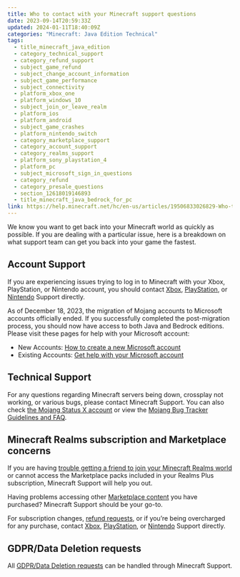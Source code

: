 ```yaml
---
title: Who to contact with your Minecraft support questions
date: 2023-09-14T20:59:33Z
updated: 2024-01-11T18:40:09Z
categories: "Minecraft: Java Edition Technical"
tags:
  - title_minecraft_java_edition
  - category_technical_support
  - category_refund_support
  - subject_game_refund
  - subject_change_account_information
  - subject_game_performance
  - subject_connectivity
  - platform_xbox_one
  - platform_windows_10
  - subject_join_or_leave_realm
  - platform_ios
  - platform_android
  - subject_game_crashes
  - platform_nintendo_switch
  - category_marketplace_support
  - category_account_support
  - category_realms_support
  - platform_sony_playstation_4
  - platform_pc
  - subject_microsoft_sign_in_questions
  - category_refund
  - category_presale_questions
  - section_12618019146893
  - title_minecraft_java_bedrock_for_pc
link: https://help.minecraft.net/hc/en-us/articles/19506833026829-Who-to-contact-with-your-Minecraft-support-questions
---
```


We know you want to get back into your Minecraft world as quickly as possible. If you are dealing with a particular issue, here is a breakdown on what support team can get you back into your game the fastest.

## Account Support

If you are experiencing issues trying to log in to Minecraft with your Xbox, PlayStation, or Nintendo account, you should contact [Xbox](https://support.xbox.com/en-US), [PlayStation](https://www.playstation.com/en-us/support/), or [Nintendo](https://en-americas-support.nintendo.com/) Support directly.

As of December 18, 2023, the migration of Mojang accounts to Microsoft accounts officially ended. If you successfully completed the post-migration process, you should now have access to both Java and Bedrock editions. Please visit these pages for help with your Microsoft account:

- New Accounts: [How to create a new Microsoft account](https://support.microsoft.com/en-us/account-billing/how-to-create-a-new-microsoft-account-a84675c3-3e9e-17cf-2911-3d56b15c0aaf)
- Existing Accounts: [Get help with your Microsoft account](https://support.microsoft.com/en-us/account-billing/get-help-with-your-microsoft-account-ace6f3b3-e2d3-aeb1-6b96-d2e9e7e52133)

## Technical Support

For any questions regarding Minecraft servers being down, crossplay not working, or various bugs, please contact Minecraft Support. You can also check [the Mojang Status X account](https://twitter.com/MojangStatus) or view the [Mojang Bug Tracker Guidelines and FAQ](../Mojang-Bug-Tracker/Mojang-Bug-Tracker-Guidelines-and-FAQ.md).

## Minecraft Realms subscription and Marketplace concerns

If you are having [trouble getting a friend to join your Minecraft Realms world](../Minecraft-Realms-Plus/How-Do-I-Join-Someone-s-Minecraft-Bedrock-Edition-Realm.md) or cannot access the Marketplace packs included in your Realms Plus subscription, Minecraft Support will help you out.

Having problems accessing other [Marketplace content](../Minecraft-Bedrock-Edition-Billing/Minecraft-Marketplace-FAQ.md) you have purchased? Minecraft Support should be your go-to.

For subscription changes, [refund requests](../General-Billing/Mojang-Studios-Refund-Policy.md), or if you’re being overcharged for any purchase, contact [Xbox](https://support.xbox.com/en-US), [PlayStation](https://www.playstation.com/en-us/support/), or [Nintendo](https://en-americas-support.nintendo.com/) Support directly.

## GDPR/Data Deletion requests

All [GDPR/Data Deletion requests](https://www.minecraft.net/en-us/privacy/gdpr) can be handled through Minecraft Support.
